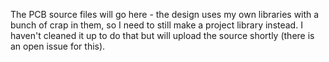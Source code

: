 The PCB source files will go here - the design uses my own libraries with a bunch of crap in them, so I need to still make a project library instead. I haven't cleaned it up to do that but will upload the source shortly (there is an open issue for this).